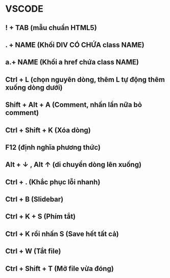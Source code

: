 # VSCODE
! + TAB (mẫu chuẩn HTML5)
--------------------------------------------------
. + NAME (Khối DIV CÓ CHỨA class NAME)
--------------------------------------------------
a.+ NAME (Khối a href chứa class NAME)
--------------------------------------------------
Ctrl + L (chọn nguyên dòng, thêm L tự động thêm xuống dòng dưới)
--------------------------------------------------
Shift + Alt + A (Comment, nhấn lần nữa bỏ comment)
--------------------------------------------------
Ctrl + Shift + K (Xóa dòng)
--------------------------------------------------
F12 (định nghĩa phương thức)
--------------------------------------------------
Alt + ↓ , Alt ↑ (di chuyển dòng lên xuống) 
--------------------------------------------------
Ctrl + . (Khắc phục lỗi nhanh)
--------------------------------------------------
Ctrl + B (Slidebar)
--------------------------------------------------
Ctrl + K + S (Phím tắt)
--------------------------------------------------
Ctrl + K rồi nhấn S (Save hết tất cả)
--------------------------------------------------
Ctrl + W (Tắt file)
--------------------------------------------------
Ctrl + Shift + T (Mở file vừa đóng)
--------------------------------------------------
